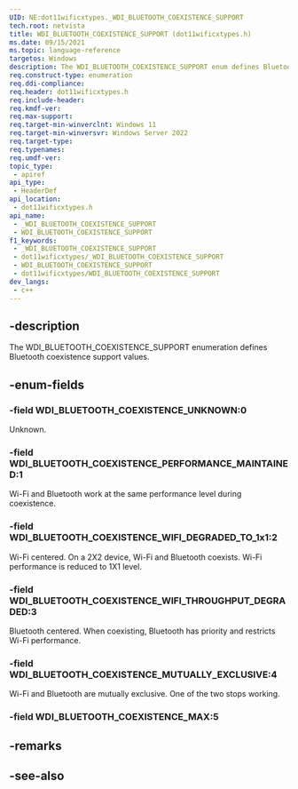 ```yaml
---
UID: NE:dot11wificxtypes._WDI_BLUETOOTH_COEXISTENCE_SUPPORT
tech.root: netvista
title: WDI_BLUETOOTH_COEXISTENCE_SUPPORT (dot11wificxtypes.h)
ms.date: 09/15/2021
ms.topic: language-reference
targetos: Windows
description: The WDI_BLUETOOTH_COEXISTENCE_SUPPORT enum defines Bluetooth coexistence support values.
req.construct-type: enumeration
req.ddi-compliance: 
req.header: dot11wificxtypes.h
req.include-header: 
req.kmdf-ver: 
req.max-support: 
req.target-min-winverclnt: Windows 11 
req.target-min-winversvr: Windows Server 2022
req.target-type: 
req.typenames: 
req.umdf-ver: 
topic_type:
 - apiref
api_type:
 - HeaderDef
api_location:
 - dot11wificxtypes.h
api_name:
 - _WDI_BLUETOOTH_COEXISTENCE_SUPPORT
 - WDI_BLUETOOTH_COEXISTENCE_SUPPORT
f1_keywords:
 - _WDI_BLUETOOTH_COEXISTENCE_SUPPORT
 - dot11wificxtypes/_WDI_BLUETOOTH_COEXISTENCE_SUPPORT
 - WDI_BLUETOOTH_COEXISTENCE_SUPPORT
 - dot11wificxtypes/WDI_BLUETOOTH_COEXISTENCE_SUPPORT
dev_langs:
 - c++
---
```


## -description

The WDI_BLUETOOTH_COEXISTENCE_SUPPORT enumeration defines Bluetooth coexistence support values.

## -enum-fields

### -field WDI_BLUETOOTH_COEXISTENCE_UNKNOWN:0

Unknown.

### -field WDI_BLUETOOTH_COEXISTENCE_PERFORMANCE_MAINTAINED:1

Wi-Fi and Bluetooth work at the same performance level during coexistence.

### -field WDI_BLUETOOTH_COEXISTENCE_WIFI_DEGRADED_TO_1x1:2

Wi-Fi centered. On a 2X2 device, Wi-Fi and Bluetooth coexists. Wi-Fi performance is reduced to 1X1 level.

### -field WDI_BLUETOOTH_COEXISTENCE_WIFI_THROUGHPUT_DEGRADED:3

Bluetooth centered. When coexisting, Bluetooth has priority and restricts Wi-Fi performance.

### -field WDI_BLUETOOTH_COEXISTENCE_MUTUALLY_EXCLUSIVE:4

Wi-Fi and Bluetooth are mutually exclusive. One of the two stops working.

### -field WDI_BLUETOOTH_COEXISTENCE_MAX:5


## -remarks

## -see-also

